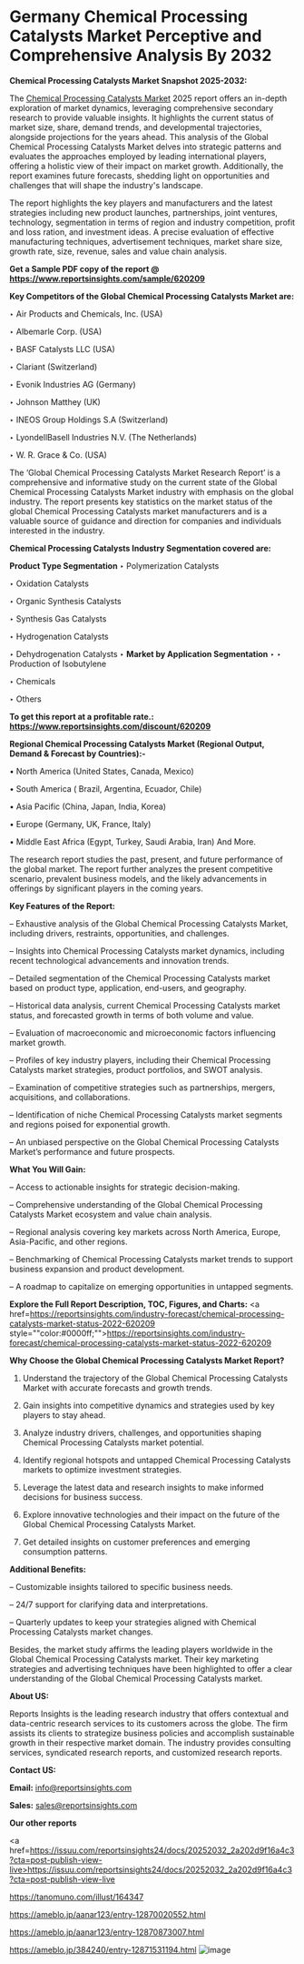 # Germany Chemical Processing Catalysts Market Perceptive and Comprehensive Analysis By 2032

<strong>Chemical Processing Catalysts Market Snapshot 2025-2032:</strong>

The <a href=https://www.reportsinsights.com/sample/620209>Chemical Processing Catalysts Market</a> 2025 report offers an in-depth exploration of market dynamics, leveraging comprehensive secondary research to provide valuable insights. It highlights the current status of market size, share, demand trends, and developmental trajectories, alongside projections for the years ahead. This analysis of the Global Chemical Processing Catalysts Market delves into strategic patterns and evaluates the approaches employed by leading international players, offering a holistic view of their impact on market growth. Additionally, the report examines future forecasts, shedding light on opportunities and challenges that will shape the industry's landscape.

The report highlights the key players and manufacturers and the latest strategies including new product launches, partnerships, joint ventures, technology, segmentation in terms of region and industry competition, profit and loss ration, and investment ideas. A precise evaluation of effective manufacturing techniques, advertisement techniques, market share size, growth rate, size, revenue, sales and value chain analysis.

<strong>Get a Sample PDF copy of the report @ <a href=https://www.reportsinsights.com/sample/620209 style=color:#0000ff;>https://www.reportsinsights.com/sample/620209</a></strong>

<strong>Key Competitors of the Global Chemical Processing Catalysts Market are:</strong>

‣ Air Products and Chemicals, Inc. (USA)

‣ Albemarle Corp. (USA)

‣ BASF Catalysts LLC (USA)

‣ Clariant (Switzerland)

‣ Evonik Industries AG (Germany)

‣ Johnson Matthey (UK)

‣ INEOS Group Holdings S.A (Switzerland)

‣ LyondellBasell Industries N.V. (The Netherlands)

‣ W. R. Grace & Co. (USA)

The ‘Global Chemical Processing Catalysts Market Research Report’ is a comprehensive and informative study on the current state of the Global Chemical Processing Catalysts Market industry with emphasis on the global industry. The report presents key statistics on the market status of the global Chemical Processing Catalysts market manufacturers and is a valuable source of guidance and direction for companies and individuals interested in the industry.

<strong>Chemical Processing Catalysts Industry Segmentation covered are:</strong>

<strong>Product Type Segmentation</strong>
‣
Polymerization Catalysts

‣ Oxidation Catalysts

‣ Organic Synthesis Catalysts

‣ Synthesis Gas Catalysts

‣ Hydrogenation Catalysts

‣ Dehydrogenation Catalysts
‣ 
<strong>Market by Application Segmentation</strong>
‣
‣  Production of Isobutylene

‣ Chemicals

‣ Others

<strong>To get this report at a profitable rate.: <a href=https://www.reportsinsights.com/discount/620209 style=color:#0000ff;>https://www.reportsinsights.com/discount/620209</a></strong>

<strong>Regional Chemical Processing Catalysts Market (Regional Output, Demand &amp; Forecast by Countries):-</strong>

• North America (United States, Canada, Mexico)

• South America ( Brazil, Argentina, Ecuador, Chile)

• Asia Pacific (China, Japan, India, Korea)

• Europe (Germany, UK, France, Italy)

• Middle East Africa (Egypt, Turkey, Saudi Arabia, Iran) And More.

The research report studies the past, present, and future performance of the global market. The report further analyzes the present competitive scenario, prevalent business models, and the likely advancements in offerings by significant players in the coming years.

<strong>Key Features of the Report:</strong>

– Exhaustive analysis of the Global Chemical Processing Catalysts Market, including drivers, restraints, opportunities, and challenges.

– Insights into Chemical Processing Catalysts market dynamics, including recent technological advancements and innovation trends.

– Detailed segmentation of the Chemical Processing Catalysts market based on product type, application, end-users, and geography.

– Historical data analysis, current Chemical Processing Catalysts market status, and forecasted growth in terms of both volume and value.

– Evaluation of macroeconomic and microeconomic factors influencing market growth.

– Profiles of key industry players, including their Chemical Processing Catalysts market strategies, product portfolios, and SWOT analysis.

– Examination of competitive strategies such as partnerships, mergers, acquisitions, and collaborations.

– Identification of niche Chemical Processing Catalysts market segments and regions poised for exponential growth.

– An unbiased perspective on the Global Chemical Processing Catalysts Market’s performance and future prospects.

<strong>What You Will Gain:</strong>

– Access to actionable insights for strategic decision-making.

– Comprehensive understanding of the Global Chemical Processing Catalysts Market ecosystem and value chain analysis.

– Regional analysis covering key markets across North America, Europe, Asia-Pacific, and other regions.

– Benchmarking of Chemical Processing Catalysts market trends to support business expansion and product development.

– A roadmap to capitalize on emerging opportunities in untapped segments.

<strong>Explore the Full Report Description, TOC, Figures, and Charts:</strong>
<a href=https://reportsinsights.com/industry-forecast/chemical-processing-catalysts-market-status-2022-620209 style=""color:#0000ff;"">https://reportsinsights.com/industry-forecast/chemical-processing-catalysts-market-status-2022-620209</a>

<strong>Why Choose the Global Chemical Processing Catalysts Market Report?</strong>

1. Understand the trajectory of the Global Chemical Processing Catalysts Market with accurate forecasts and growth trends.

2. Gain insights into competitive dynamics and strategies used by key players to stay ahead.

3. Analyze industry drivers, challenges, and opportunities shaping Chemical Processing Catalysts market potential.

4. Identify regional hotspots and untapped Chemical Processing Catalysts markets to optimize investment strategies.

5. Leverage the latest data and research insights to make informed decisions for business success.

6. Explore innovative technologies and their impact on the future of the Global Chemical Processing Catalysts Market.

7. Get detailed insights on customer preferences and emerging consumption patterns.

<strong>Additional Benefits:</strong>

– Customizable insights tailored to specific business needs.

– 24/7 support for clarifying data and interpretations.

– Quarterly updates to keep your strategies aligned with Chemical Processing Catalysts market changes.

Besides, the market study affirms the leading players worldwide in the Global Chemical Processing Catalysts market. Their key marketing strategies and advertising techniques have been highlighted to offer a clear understanding of the Global Chemical Processing Catalysts market.

<strong><strong>About US</strong>:</strong>

Reports Insights is the leading research industry that offers contextual and data-centric research services to its customers across the globe. The firm assists its clients to strategize business policies and accomplish sustainable growth in their respective market domain. The industry provides consulting services, syndicated research reports, and customized research reports.

<strong>Contact US:</strong>

<p class=><b>Email:</b> <a href=mailto:info@reportsinsights.com>info@reportsinsights.com</a></p>
<p class=><b>Sales:</b> <a href=mailto:sales@reportsinsights.com>sales@reportsinsights.com</a></p>

<strong>Our other reports</strong>

<a href=https://issuu.com/reportsinsights24/docs/20252032_2a202d9f16a4c3?cta=post-publish-view-live>https://issuu.com/reportsinsights24/docs/20252032_2a202d9f16a4c3?cta=post-publish-view-live</a>

<a href=https://tanomuno.com/illust/164347>https://tanomuno.com/illust/164347</a>

<a href=https://ameblo.jp/aanar123/entry-12870020552.html>https://ameblo.jp/aanar123/entry-12870020552.html</a>

<a href=https://ameblo.jp/aanar123/entry-12870873007.html>https://ameblo.jp/aanar123/entry-12870873007.html</a>

<a href=https://ameblo.jp/384240/entry-12871531194.html>https://ameblo.jp/384240/entry-12871531194.html</a>
![image](https://github.com/user-attachments/assets/f844e738-49df-4ba4-8ebc-ba21989c7144)
